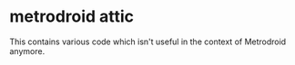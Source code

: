 # metrodroid attic

This contains various code which isn't useful in the context of Metrodroid
anymore.